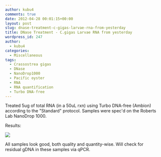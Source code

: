 ```yaml
---
author: kubu4
comments: true
date: 2012-04-28 00:01:15+00:00
layout: post
slug: dnase-treatment-c-gigas-larvae-rna-from-yesterday
title: DNase Treatment - C.gigas Larvae RNA from yesterday
wordpress_id: 247
author:
  - kubu4
categories:
  - Miscellaneous
tags:
  - Crassostrea gigas
  - DNase
  - NanoDrop1000
  - Pacific oyster
  - RNA
  - RNA quantification
  - Turbo DNA-free
---
```


Treated 5ug of total RNA (in a 50uL rxn) using Turbo DNA-free (Ambion) according to the "Standard" protocol. Samples were spec'd on the Roberts Lab NanoDrop 1000.

Results:

![](https://eagle.fish.washington.edu/Arabidopsis/RNA%20Spec%20Readings/20120427%20DNAsed%20RNA%20ODs-01.JPG)

All samples look good, both quality and quantity-wise. Will check for residual gDNA in these samples via qPCR.
